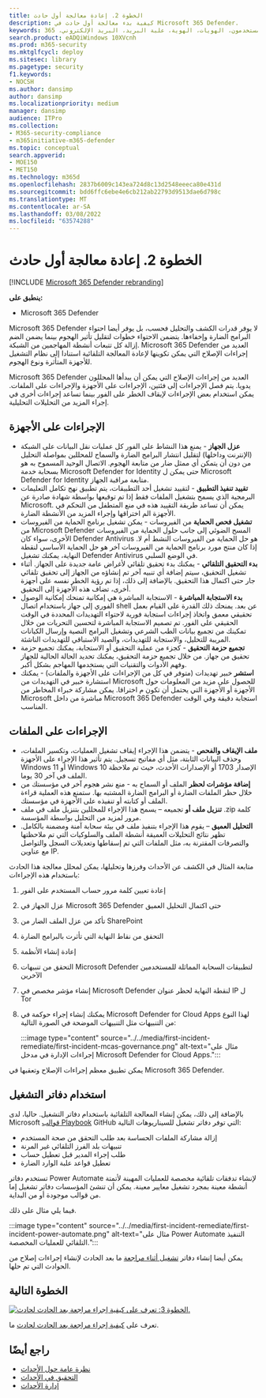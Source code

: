 ```yaml
---
title: الخطوة 2. إعادة معالجة أول حادث
description: كيفية بدء معالجة أول حادث في Microsoft 365 Defender.
keywords: الأحداث، التنبيهات، التحقق، الارتباط، الهجوم، الأجهزة، الأجهزة، المستخدمون، الهويات، الهوية، علبة البريد، البريد الإلكتروني، 365، microsoft، m365، الاستجابة للحوادث، هجوم عبر الإنترنت
search.product: eADQiWindows 10XVcnh
ms.prod: m365-security
ms.mktglfcycl: deploy
ms.sitesec: library
ms.pagetype: security
f1.keywords:
- NOCSH
ms.author: dansimp
author: dansimp
ms.localizationpriority: medium
manager: dansimp
audience: ITPro
ms.collection:
- M365-security-compliance
- m365initiative-m365-defender
ms.topic: conceptual
search.appverid:
- MOE150
- MET150
ms.technology: m365d
ms.openlocfilehash: 2837b6009c143ea724d8c13d2548eeeca80e431d
ms.sourcegitcommit: bdd6ffc6ebe4e6cb212ab22793d9513dae6d798c
ms.translationtype: MT
ms.contentlocale: ar-SA
ms.lasthandoff: 03/08/2022
ms.locfileid: "63574288"
---
```

# <a name="step-2-remediate-your-first-incident"></a>الخطوة 2. إعادة معالجة أول حادث

[!INCLUDE [Microsoft 365 Defender rebranding](../includes/microsoft-defender.md)]

**ينطبق على:**
- Microsoft 365 Defender

Microsoft 365 Defender لا يوفر قدرات الكشف والتحليل فحسب، بل يوفر أيضا احتواء البرامج الضارة وإخفاءها. يتضمن الاحتواء خطوات لتقليل تأثير الهجوم بينما يضمن الضم إزالة كل تتبعات أنشطة المهاجمين من الشبكة. Microsoft 365 Defender العديد من إجراءات الإصلاح التي يمكن تكوينها لإعادة المعالجة التلقائية استنادا إلى نظام [](m365d-autoir.md) التشغيل للأجهزة المتأثرة ونوع الهجوم.

Microsoft 365 Defender العديد من إجراءات الإصلاح التي يمكن أن يبدأها المحللون يدويا. يتم فصل الإجراءات إلى فئتين، الإجراءات على الأجهزة والإجراءات على الملفات. يمكن استخدام بعض الإجراءات لإيقاف الخطر على الفور بينما تساعد إجراءات أخرى في إجراء المزيد من التحليلات التحليلية.

## <a name="actions-on-devices"></a>الإجراءات على الأجهزة

- **عزل الجهاز** - يمنع هذا النشاط على الفور كل عمليات نقل البيانات على الشبكة (الإنترنت وداخلها) لتقليل انتشار البرامج الضارة والسماح للمحللين بمواصلة التحليل من دون أن يتمكن أي ممثل ضار من متابعة الهجوم. الاتصال الوحيد المسموح به هو بسحابة خدمة Microsoft Defender for Identity حتى يمكن ل Microsoft Defender for Identity متابعة مراقبة الجهاز. 
- **تقييد تنفيذ التطبيق** - لتقييد تشغيل أحد التطبيقات، يتم تطبيق نهج تكامل التعليمات البرمجية الذي يسمح بتشغيل الملفات فقط إذا تم توقيعها بواسطة شهادة صادرة عن Microsoft. يمكن أن تساعد طريقة التقييد هذه في منع المتطفل من التحكم في الأجهزة الم اختراقها وإجراء المزيد من الأنشطة الضارة.
- **تشغيل فحص الحماية** من الفيروسات - يمكن تشغيل برنامج الحماية من الفيروسات من Microsoft Defender المسح الضوئي إلى جانب حلول الحماية من الفيروسات الأخرى، سواء كان Defender Antivirus هو حل الحماية من الفيروسات النشط أم لا. إذا كان منتج مورد برنامج الحماية من الفيروسات آخر هو حل الحماية الأساسي لنقطة النهاية، يمكنك تشغيل Defender Antivirus في الوضع السلبي.
- **بدء التحقيق التلقائي** - يمكنك بدء تحقيق تلقائي لأغراض عامة جديدة على الجهاز. أثناء تشغيل التحقيق، سيتم إضافة أي تنبيه آخر تم إنشاؤه من الجهاز إلى تحقيق تلقائي جار حتى اكتمال هذا التحقيق. بالإضافة إلى ذلك، إذا تم رؤية الخطر نفسه على أجهزة أخرى، تضاف هذه الأجهزة إلى التحقيق.
- **بدء الاستجابة المباشرة** - الاستجابة المباشرة هي إمكانية تمنحك إمكانية الوصول الفوري إلى جهاز باستخدام اتصال shell عن بعد. يمنحك ذلك القدرة على القيام بعمل تحقيقي معمق واتخاذ إجراءات استجابة فورية لاحتواء التهديدات المحددة في الوقت الحقيقي على الفور. تم تصميم الاستجابة المباشرة لتحسين التحريات من خلال تمكينك من تجميع بيانات الطب الشرعي وتشغيل البرامج النصية وإرسال الكيانات المريبة للتحليل، والاستجابة للتهديدات، والصيد الاستباقي للتهديدات الناشئة.
- **تجميع حزمة التحقيق** - كجزء من عملية التحقيق أو الاستجابة، يمكنك تجميع حزمة تحقيق من جهاز. من خلال تجميع حزمة التحقيق، يمكنك تحديد الحالة الحالية للجهاز وفهم الأدوات والتقنيات التي يستخدمها المهاجم بشكل أكبر. 
- **استشر** خبير تهديدات (متوفر في كل من الإجراءات على الأجهزة والملفات) - يمكنك استشارة خبير في التهديدات من Microsoft للحصول على مزيد من المعلومات حول الأجهزة أو الأجهزة التي يحتمل أن تكون م اختراقا. يمكن مشاركة خبراء المخاطر من Microsoft مباشرة من داخل Microsoft 365 Defender استجابة دقيقة وفي الوقت المناسب. 

## <a name="actions-on-files"></a>الإجراءات على الملفات

- **ملف الإيقاف والفحص** - يتضمن هذا الإجراء إيقاف تشغيل العمليات، وتكسير الملفات، وحذف البيانات الثابتة، مثل أي مفاتيح تسجيل. يتم تأثير هذا الإجراء على الأجهزة Windows 11 أو Windows 10 الإصدار 1703 أو الإصدارات الأحدث، حيث تم ملاحظة الملف في آخر 30 يوما. 
- **إضافة مؤشرات لحظر** الملف أو السماح به - منع نشر هجوم آخر في مؤسستك من خلال حظر الملفات الضارة أو البرامج الضارة المشتبه بها. ستمنع هذه العملية قراءة الملف أو كتابته أو تنفيذه على الأجهزة في مؤسستك.
- **تنزيل ملف أو** تجميعه – يسمح هذا الإجراء للمحللين بتنزيل ملف في ملف .zip كلمة مرور لمزيد من التحليل بواسطة المؤسسة.
- **التحليل العميق** – يقوم هذا الإجراء بتنفيذ ملف في بيئة سحابة آمنة ومضمنة بالكامل. تظهر نتائج التحليلات العميقة أنشطة الملف والسلوكيات التي تم ملاحظتها والتصرفات المقترنة به، مثل الملفات التي تم إسقاطها وتعديلات السجل والتواصل مع عناوين IP. 

متابعة المثال في الكشف [](first-incident-analyze.md#analyze-your-first-incident)عن الأحداث وفرزها وتحليلها، يمكن لمحلل معالجة هذا الحادث باستخدام هذه الإجراءات:

1. إعادة تعيين كلمة مرور حساب المستخدم على الفور
2. عزل الجهاز في Microsoft 365 Defender حتى اكتمال التحليل العميق
3. تأكد من عزل الملف الضار من SharePoint
4. التحقق من نقاط النهاية التي تأثرت بالبرامج الضارة
5. إعادة إنشاء الأنظمة
6. التحقق من تنبيهات Microsoft Defender لتطبيقات السحابة المماثلة للمستخدمين الآخرين
7. إنشاء مؤشر مخصص في Microsoft Defender لنقطة النهاية لحظر عنوان IP ل Tor
8. يمكنك إنشاء إجراء حوكمة في Microsoft Defender for Cloud Apps لهذا النوع من التنبيهات مثل التنبيهات الموضحة في الصورة التالية:

   :::image type="content" source="../../media/first-incident-remediate/first-incident-mcas-governance.png" alt-text="مثال على إجراءات الإدارة في مدخل Microsoft Defender for Cloud Apps.":::

يمكن تطبيق معظم إجراءات الإصلاح وتعقبها في Microsoft 365 Defender.

## <a name="using-playbooks"></a>استخدام دفاتر التشغيل

بالإضافة إلى ذلك، يمكن إنشاء المعالجة التلقائية باستخدام دفاتر التشغيل. حاليا، لدى Microsoft [قوالب Playbook](https://github.com/microsoft/Microsoft-Cloud-App-Security/tree/master/Playbooks) GitHub التي توفر دفاتر تشغيل للسيناريوهات التالية:

- إزالة مشاركة الملفات الحساسة بعد طلب التحقق من صحة المستخدم
- تنبيهات بلد الفرز التلقائي غير المرنة
- طلب إجراء المدير قبل تعطيل حساب
- تعطيل قواعد علبة الوارد الضارة

تستخدم دفاتر Power Automate لإنشاء تدفقات تلقائية مخصصة للعمليات المهينة لأتمتة أنشطة معينة بمجرد تشغيل معايير معينة. يمكن أن تنشئ المؤسسات دفاتر تشغيل إما من قوالب موجودة أو من البداية. 

فيما يلي مثال على ذلك.
 
:::image type="content" source="../../media/first-incident-remediate/first-incident-power-automate.png" alt-text="مثال على Power Automate التنفيذ التلقائي للعمليات المخصصة."::: 
 
يمكن أيضا إنشاء دفاتر [تشغيل أثناء مراجعة](first-incident-post.md) ما بعد الحادث لإنشاء إجراءات إصلاح من الحوادث التي تم حلها. 

## <a name="next-step"></a>الخطوة التالية

[![الخطوة 3: تعرف على كيفية إجراء مراجعة بعد الحادث لحادث.](../../media/first-incident-overview/first-incident-path-step3.png)](first-incident-post.md)

تعرف على [كيفية إجراء مراجعة بعد الحادث لحادث](first-incident-post.md) ما.

## <a name="see-also"></a>راجع أيضًا

- [نظرة عامة حول الأحداث](incidents-overview.md)
- [التحقيق في الأحداث](investigate-incidents.md)
- [إدارة الأحداث](manage-incidents.md)
